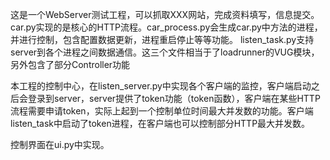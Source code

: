 这是一个WebServer测试工程，可以抓取XXX网站，完成资料填写，信息提交。car.py实现的是核心的HTTP流程。car_process.py会生成car.py中方法的进程，并进行控制，包含配置数据更新，进程重启停止等等功能。 listen_task.py支持server到各个进程之间数据通信。这三个文件相当于了loadrunner的VUG模块，另外包含了部分Controller功能

本工程的控制中心，在listen_server.py中实现各个客户端的监控，客户端启动之后会登录到server，server提供了token功能（token函数），客户端在某些HTTP流程需要申请token，实际上起到一个控制单位时间最大并发数的功能。客户端listen_task中启动了token进程，在客户端也可以控制部分HTTP最大并发数。

控制界面在ui.py中实现。

